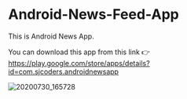 # Android-News-Feed-App

This is Android News App. 

You can download this app from this link  👉 https://play.google.com/store/apps/details?id=com.sjcoders.androidnewsapp

![20200730_165728](https://user-images.githubusercontent.com/54996735/88917739-e6082c00-d285-11ea-8339-10307f7008fe.gif)


